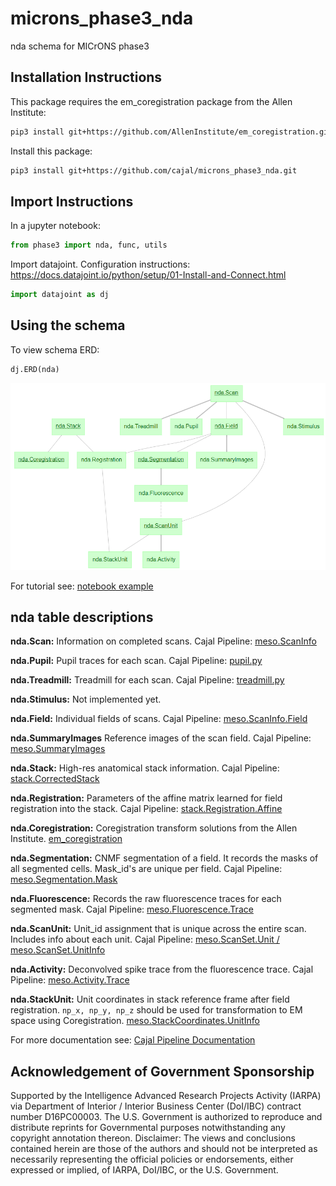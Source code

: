 # microns_phase3_nda
nda schema for MICrONS phase3

## Installation Instructions
This package requires the em_coregistration package from the Allen Institute:

```bash
pip3 install git+https://github.com/AllenInstitute/em_coregistration.git@phase3
```

Install this package:

```bash
pip3 install git+https://github.com/cajal/microns_phase3_nda.git
```

## Import Instructions

In a jupyter notebook:

```python
from phase3 import nda, func, utils
```

Import datajoint. Configuration instructions: https://docs.datajoint.io/python/setup/01-Install-and-Connect.html

```python
import datajoint as dj
```

## Using the schema

To view schema ERD:
```python
dj.ERD(nda)
```

![nda](images/nda_erd.png)

For tutorial see: [notebook example](notebooks/microns_phase3_nda_examples.ipynb) 

## nda table descriptions

**nda.Scan:** Information on completed scans. Cajal Pipeline: [meso.ScanInfo](https://github.com/cajal/pipeline/blob/6a8342bf3edb07f5653c61024742258295cd8014/python/pipeline/meso.py#L29)

**nda.Pupil:** Pupil traces for each scan. Cajal Pipeline: [pupil.py](https://github.com/cajal/pipeline/blob/master/python/pipeline/pupil.py)

**nda.Treadmill:** Treadmill for each scan. Cajal Pipeline: [treadmill.py](https://github.com/cajal/pipeline/blob/master/python/pipeline/treadmill.py)

**nda.Stimulus:** Not implemented yet.

**nda.Field:** Individual fields of scans. Cajal Pipeline: [meso.ScanInfo.Field](https://github.com/cajal/pipeline/blob/6a8342bf3edb07f5653c61024742258295cd8014/python/pipeline/meso.py#L54)

**nda.SummaryImages** Reference images of the scan field. Cajal Pipeline: [meso.SummaryImages](https://github.com/cajal/pipeline/blob/921a920478c73687dd78b863fcd05e12bbf1e197/python/pipeline/meso.py#L571)

**nda.Stack:** High-res anatomical stack information. Cajal Pipeline: [stack.CorrectedStack](https://github.com/cajal/pipeline/blob/6a8342bf3edb07f5653c61024742258295cd8014/python/pipeline/stack.py#L733)

**nda.Registration:** Parameters of the affine matrix learned for field registration into the stack. Cajal Pipeline: [stack.Registration.Affine](https://github.com/cajal/pipeline/blob/6a8342bf3edb07f5653c61024742258295cd8014/python/pipeline/stack.py#L1333)

**nda.Coregistration:** Coregistration transform solutions from the Allen Institute. [em_coregistration](https://github.com/AllenInstitute/em_coregistration)

**nda.Segmentation:** CNMF segmentation of a field. It records the masks of all segmented cells. Mask_id's are unique per field. Cajal Pipeline: [meso.Segmentation.Mask](https://github.com/cajal/pipeline/blob/921a920478c73687dd78b863fcd05e12bbf1e197/python/pipeline/meso.py#L765)

**nda.Fluorescence:** Records the raw fluorescence traces for each segmented mask. Cajal Pipeline: [meso.Fluorescence.Trace](https://github.com/cajal/pipeline/blob/921a920478c73687dd78b863fcd05e12bbf1e197/python/pipeline/meso.py#L1159)

**nda.ScanUnit:** Unit_id assignment that is unique across the entire scan. Includes info about each unit. Cajal Pipeline: [meso.ScanSet.Unit / meso.ScanSet.UnitInfo](https://github.com/cajal/pipeline/blob/921a920478c73687dd78b863fcd05e12bbf1e197/python/pipeline/meso.py#L1341)

**nda.Activity:** Deconvolved spike trace from the fluorescence trace. Cajal Pipeline: [meso.Activity.Trace](https://github.com/cajal/pipeline/blob/921a920478c73687dd78b863fcd05e12bbf1e197/python/pipeline/meso.py#L1501)

**nda.StackUnit:** Unit coordinates in stack reference frame after field registration. `np_x, np_y, np_z` should be used for transformation to EM space using Coregistration. [meso.StackCoordinates.UnitInfo](https://github.com/cajal/pipeline/blob/921a920478c73687dd78b863fcd05e12bbf1e197/python/pipeline/meso.py#L1672)

For more documentation see: [Cajal Pipeline Documentation](https://cajal.github.io/atlab-docs.github.io/pipeline.html)

## Acknowledgement of Government Sponsorship

Supported by the Intelligence Advanced Research Projects Activity (IARPA) via Department of Interior / Interior Business Center (DoI/IBC) contract number D16PC00003. The U.S. Government is authorized to reproduce and distribute reprints for Governmental purposes notwithstanding any copyright annotation thereon. Disclaimer: The views and conclusions contained herein are those of the authors and should not be interpreted as necessarily representing the official policies or endorsements, either expressed or implied, of IARPA, DoI/IBC, or the U.S. Government.
